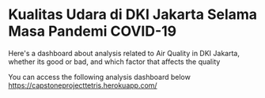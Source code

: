 <h1>Kualitas Udara di DKI Jakarta Selama Masa Pandemi COVID-19</h1>

Here's a dashboard about analysis related to Air Quality in DKI Jakarta, whether its good or bad, and which factor that affects the quality

You can access the following analysis dashboard below
https://capstoneprojecttetris.herokuapp.com/
